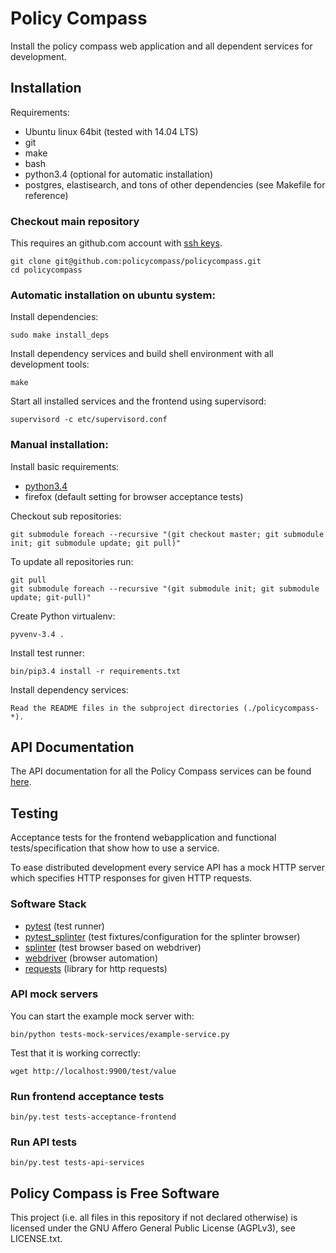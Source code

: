 # Policy Compass

Install the policy compass web application and all dependent services for development.

## Installation

Requirements:

* Ubuntu linux 64bit (tested with 14.04 LTS)
* git
* make
* bash
* python3.4 (optional for automatic installation)
* postgres, elastisearch, and tons of other dependencies (see Makefile for reference)

### Checkout main repository

This requires an github.com account with [ssh keys](https://help.github.com/articles/generating-ssh-keys).

    git clone git@github.com:policycompass/policycompass.git
    cd policycompass

### Automatic installation on ubuntu system:

Install dependencies:

    sudo make install_deps

Install dependency services and build shell environment with all development tools:

    make

Start all installed services and the frontend using supervisord:

    supervisord -c etc/supervisord.conf

### Manual installation:

Install basic requirements:

* [python3.4](https://python.org)
* firefox (default setting for browser acceptance tests)

Checkout sub repositories:

    git submodule foreach --recursive "(git checkout master; git submodule init; git submodule update; git pull)"

To update all repositories run:

    git pull
    git submodule foreach --recursive "(git submodule init; git submodule update; git-pull)"

Create Python virtualenv:

    pyvenv-3.4 .

Install test runner:

    bin/pip3.4 install -r requirements.txt

Install dependency services:

    Read the README files in the subproject directories (./policycompass-*).

## API Documentation 

The API documentation for all the Policy Compass services can be found [here](https://github.com/policycompass/policycompass/wiki/Policy-Compass-REST-API-Documentation).
## Testing

Acceptance tests for the frontend webapplication and
functional tests/specification that show how to use a service.

To ease distributed development every service API has a mock HTTP
server which specifies HTTP responses for given HTTP requests.


### Software Stack

* [pytest](http://pytest.org) (test runner)
* [pytest_splinter](https://pypi.python.org/pypi/pytest-splinter) (test fixtures/configuration for the splinter browser)
* [splinter](http://splinter.cobrateam.info/docs) (test browser based on webdriver)
* [webdriver](http://docs.seleniumhq.org) (browser automation)
* [requests](http://docs.python-requests.org) (library for http requests)


### API mock servers

You can start the example mock server with:

    bin/python tests-mock-services/example-service.py

Test that it is working correctly:

    wget http://localhost:9900/test/value


### Run frontend acceptance tests

    bin/py.test tests-acceptance-frontend


### Run API tests

    bin/py.test tests-api-services


## Policy Compass is Free Software

This project (i.e. all files in this repository if not declared otherwise) is
licensed under the GNU Affero General Public License (AGPLv3), see
LICENSE.txt.
